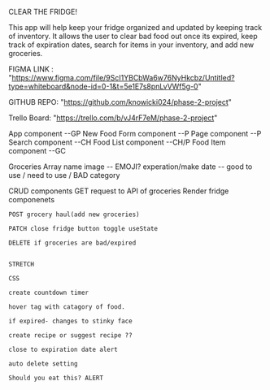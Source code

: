 CLEAR THE FRIDGE!

This app will help keep your fridge organized and updated by keeping track of inventory. It allows the user to clear bad food out once its expired, keep track of expiration dates, search for items in your inventory, and add new groceries. 

FIGMA LINK : "https://www.figma.com/file/9ScI1YBCbWa6w76NyHkcbz/Untitled?type=whiteboard&node-id=0-1&t=5e1E7s8pnLvVWf5g-0"

GITHUB REPO: "https://github.com/knowicki024/phase-2-project"

Trello Board: "https://trello.com/b/vJ4rF7eM/phase-2-project"

App component --GP
New Food Form component --P
Page component --P 
Search component --CH
Food List component --CH/P
Food Item component --GC

Groceries Array 
    name 
    image -- EMOJI? 
    experation/make date -- good to use / need to use / BAD 
    category 


CRUD components
    GET request to API of groceries 
        Render fridge componenets 

    POST grocery haul(add new groceries)

    PATCH close fridge button toggle useState

    DELETE if groceries are bad/expired 


    STRETCH

    CSS

    create countdown timer

    hover tag with catagory of food. 

    if expired- changes to stinky face 

    create recipe or suggest recipe ??

    close to expiration date alert 

    auto delete setting 

    Should you eat this? ALERT 



